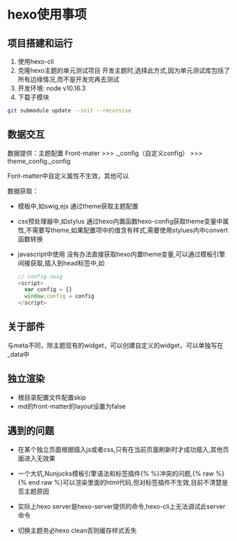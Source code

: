 # hexo使用事项

## 项目搭建和运行

1. 使用hexo-cli
2. 克隆hexo主题的单元测试项目
  开发主题时,选择此方式,因为单元测试库包括了所有边缘情况,而不是开发完再去测试
3. 开发环境: node v10.16.3
4. 下载子模块
```bash
git submodule update --init --recursive
```

## 数据交互

数据提供：主题配置 Front-mater >>> ._config（自定义config）  >>> theme_config._config

Font-matter中自定义属性不生效，其他可以

数据获取：

+ 模板中,如swig,ejs
  通过theme获取主题配置
  
+ css预处理器中,如stylus
  通过hexo内置函数hexo-config获取theme变量中属性,不需要写theme,如果配置项中的值含有样式,需要使用stylues内中convert函数转换
  
+ javascript中使用
  没有办法直接获取hexo内置theme变量,可以通过模板引擎间接获取,插入到head标签中,如
  
  ```javascript
  // config.swig
  <script>
    var config = {}
    window.config = config
  </script>
  ```



## 关于部件

与meta不同，除主题现有的widget，可以创建自定义的widget，可以单独写在_data中

## 独立渲染

+ 根目录配置文件配置skip
+ md的front-matter的layout设置为false

## 遇到的问题

+ 在某个独立页面根据插入js或者css,只有在当前页面刷新时才成功插入,其他页面进入无效果

+ 一个大坑,Nunjucks模板引擎语法和标签插件{% %}冲突的问题,{% raw %} {% end raw %}可以渲染里面的html代码,但对标签插件不生效,目前不清楚是否主题原因
+ 实际上hexo server是hexo-server提供的命令,hexo-cli上无法调试此server命令
+ 切换主题务必hexo clean否则缓存样式丢失